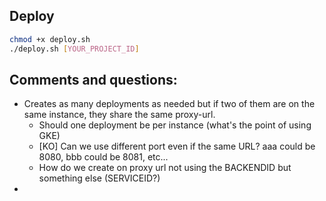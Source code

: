 ## Deploy
```sh
chmod +x deploy.sh
./deploy.sh [YOUR_PROJECT_ID]
```

## Comments and questions:
- Creates as many deployments as needed but if two of them are on the same instance, they share the same proxy-url.
  - Should one deployment be per instance (what's the point of using GKE)
  - [KO] Can we use different port even if the same URL? aaa could be 8080, bbb could be 8081, etc...
  - How do we create on proxy url not using the BACKENDID but something else (SERVICEID?)
- 
